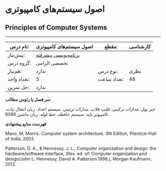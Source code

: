 # اصول سیستم‌های کامپیوتری
## Principles of Computer Systems
_______________________________________________________________________________
| نام درس:    | اصول سیستم‌های کامپیوتری                                      | مقطع:       | کارشناسی     |
| ----------- | ------------------------------------------------------------- | ----------- | ------------ |
| پیش‌نیاز:   | [برنامه‌نویسی پیشرفته](../mandatory/Advanced-Programming.md)
 | گروه درس:   | تخصصی الزامی |
| هم‌نیاز:    | ندارد                                                         | نوع درس:    | نظری         |
| تعداد واحد: | 3                                                             | تعداد ساعت: | 48           |
| حل تمرین:   |  ندارد                                                        |             |              |

**سر فصل یا رئوس مطالب**

جبر بول. مدارات ترکیبی. فلیپ فلاپ. مدارات ترتیبی. سیستم اعداد. زبان انتقال ثبات. کامپیوتر پایه. سیستم حافظه. خط لوله. زبان ماشین 8086.

**فهرست منابع پیشنهادی**

Mano, M. Morris. Computer system architecture. 3th Edition, Prentice-Hall of India, 2003.

Patterson, D. A., & Hennessy, J. L., Computer organization and design: the hardware/software interface, (Rev. ed. of: Computer organization and design/John L. Hennessy, David A. Patterson.1998.), Morgan Kaufmann, 2012.
